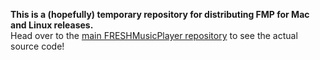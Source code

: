 **This is a (hopefully) temporary repository for distributing FMP for Mac and Linux releases.**  
Head over to the [main FRESHMusicPlayer repository](https://github.com/Royce551/FRESHMusicPlayer) to see the actual source code!
